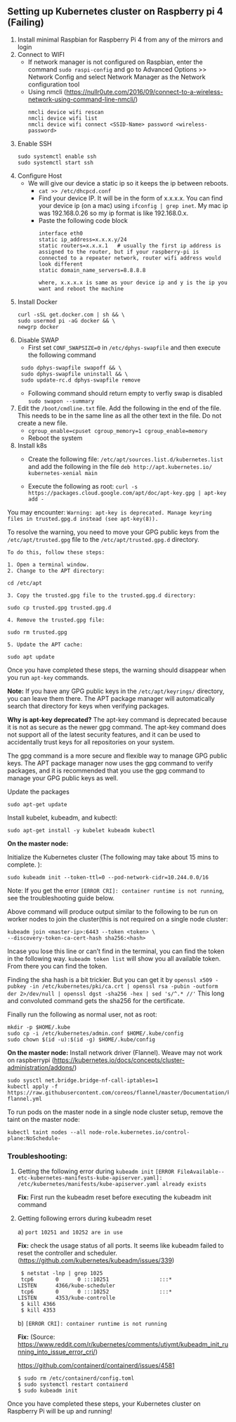 ## Setting up Kubernetes cluster on Raspberry pi 4 (Failing)

1. Install minimal Raspbian for Raspberry Pi 4 from any of the mirrors and login
2. Connect to WIFI
    * If network manager is not configured on Raspbian, enter the command `sudo raspi-config` and go to Advanced Options >> Network Config and select Network Manager as the Network configuration tool
    * Using nmcli (https://nullr0ute.com/2016/09/connect-to-a-wireless-network-using-command-line-nmcli/)
        ```
        nmcli device wifi rescan
        nmcli device wifi list
        nmcli device wifi connect <SSID-Name> password <wireless-password>
        ```
3. Enable SSH
    ```
    sudo systemctl enable ssh
    sudo systemctl start ssh
    ```
4. Configure Host
    * We will give our device a static ip so it keeps the ip between reboots.
        * `cat >> /etc/dhcpcd.conf`
        * Find your device IP. It will be in the form of x.x.x.x. You can find your device ip (on a mac) using `ifconfig | grep inet`. My mac ip was 192.168.0.26 so my ip format is like 192.168.0.x.
        * Paste the following code block
            ```
            interface eth0
            static ip_address=x.x.x.y/24
            static routers=x.x.x.1   # usually the first ip address is assigned to the router, but if your raspberry-pi is connected to a repeater network, router wifi address would look different
            static domain_name_servers=8.8.8.8
            
            where, x.x.x.x is same as your device ip and y is the ip you want and reboot the machine
            ```
5. Install Docker
     ```
     curl -sSL get.docker.com | sh && \
     sudo usermod pi -aG docker && \
     newgrp docker
     ```
6. Disable SWAP
    * First set `CONF_SWAPSIZE=0` in `/etc/dphys-swapfile` and then execute the following command
    ```
     sudo dphys-swapfile swapoff && \
     sudo dphys-swapfile uninstall && \
     sudo update-rc.d dphys-swapfile remove
     ```
    * Following command should return empty to verfiy swap is disabled
        `sudo swapon --summary`
7. Edit the `/boot/cmdline.txt` file. Add the following in the end of the file. This needs to be in the same line as all the other text in the file. Do not create a new file.
    * `cgroup_enable=cpuset cgroup_memory=1 cgroup_enable=memory`
    * Reboot the system
8. Install k8s
    * Create the following file: `/etc/apt/sources.list.d/kubernetes.list` and add the following in the file
        `deb http://apt.kubernetes.io/ kubernetes-xenial main`
        
    * Execute the following as root:
        `curl -s https://packages.cloud.google.com/apt/doc/apt-key.gpg | apt-key add -`

You may encounter: `Warning: apt-key is deprecated. Manage keyring files in trusted.gpg.d instead (see apt-key(8)).`

To resolve the warning, you need to move your GPG public keys from the `/etc/apt/trusted.gpg` file to the `/etc/apt/trusted.gpg.d` directory.
```
To do this, follow these steps:

1. Open a terminal window.
2. Change to the APT directory:

cd /etc/apt

3. Copy the trusted.gpg file to the trusted.gpg.d directory:

sudo cp trusted.gpg trusted.gpg.d

4. Remove the trusted.gpg file:

sudo rm trusted.gpg

5. Update the APT cache:

sudo apt update

```
Once you have completed these steps, the warning should disappear when you run `apt-key` commands.

**Note:** If you have any GPG public keys in the `/etc/apt/keyrings/` directory, you can leave them there. The APT package manager will automatically search that directory for keys when verifying packages.

**Why is apt-key deprecated?**
The apt-key command is deprecated because it is not as secure as the newer gpg command. The apt-key command does not support all of the latest security features, and it can be used to accidentally trust keys for all repositories on your system.

The gpg command is a more secure and flexible way to manage GPG public keys. The APT package manager now uses the gpg command to verify packages, and it is recommended that you use the gpg command to manage your GPG public keys as well.

Update the packages

`sudo apt-get update`


Install kubelet, kubeadm, and kubectl:

`sudo apt-get install -y kubelet kubeadm kubectl`


**On the master node:**

Initialize the Kubernetes cluster (The following may take about 15 mins to complete.
):

`sudo kubeadm init --token-ttl=0 --pod-network-cidr=10.244.0.0/16`

Note: If you get the error `[ERROR CRI]: container runtime is not running`, see the troubleshooting guide below.


Above command will produce output similar to the following to be run on worker nodes to join the cluster(this is not required on a single node cluster:
```
kubeadm join <master-ip>:6443 --token <token> \
--discovery-token-ca-cert-hash sha256:<hash>
```
Incase you lose this line or can’t find in the terminal, you can find the token in the following way. `kubeadm token list` will show you all available token. From there you can find the token. 

Finding the sha hash is a bit trickier. But you can get it by `openssl x509 -pubkey -in /etc/kubernetes/pki/ca.crt | openssl rsa -pubin -outform der 2>/dev/null | openssl dgst -sha256 -hex | sed 's/^.* //'` This long and convoluted command gets the sha256 for the certificate.

Finally run the following as normal user, not as root:
```
mkdir -p $HOME/.kube
sudo cp -i /etc/kubernetes/admin.conf $HOME/.kube/config
sudo chown $(id -u):$(id -g) $HOME/.kube/config
```

**On the master node:**
Install network driver (Flannel). Weave may not work on raspberrypi (https://kubernetes.io/docs/concepts/cluster-administration/addons/)
```
sudo sysctl net.bridge.bridge-nf-call-iptables=1
kubectl apply -f https://raw.githubusercontent.com/coreos/flannel/master/Documentation/kube-flannel.yml
```
To run pods on the master node in a single node cluster setup, remove the taint on the master node:

`kubectl taint nodes --all node-role.kubernetes.io/control-plane:NoSchedule-`

### Troubleshooting:

1) Getting the following error during `kubeadm init`
   `[ERROR FileAvailable--etc-kubernetes-manifests-kube-apiserver.yaml]: /etc/kubernetes/manifests/kube-apiserver.yaml already exists`
   
   **Fix:** First run the kubeadm reset before executing the kubeadm init command

2) Getting following errors during kubeadm reset
  
   a) `port 10251 and 10252 are in use`
    
   **Fix:** check the usage status of all ports. It seems like kubeadm failed to reset the controller and scheduler. (https://github.com/kubernetes/kubeadm/issues/339)
      ```
       $ netstat -lnp | grep 1025
       tcp6       0      0 :::10251                :::*                    LISTEN      4366/kube-scheduler
       tcp6       0      0 :::10252                :::*                    LISTEN      4353/kube-controlle
       $ kill 4366
       $ kill 4353
      ```
   b) `[ERROR CRI]: container runtime is not running` 
      
      **Fix:** (Source: https://www.reddit.com/r/kubernetes/comments/utiymt/kubeadm_init_running_into_issue_error_cri/)
     
      https://github.com/containerd/containerd/issues/4581
              
       $ sudo rm /etc/containerd/config.toml
       $ sudo systemctl restart containerd
       $ sudo kubeadm init
      

Once you have completed these steps, your Kubernetes cluster on Raspberry Pi will be up and running!
